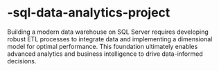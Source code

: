 # -sql-data-analytics-project
Building a modern data warehouse on SQL Server requires developing robust ETL processes to integrate data and implementing a dimensional model for optimal performance. This foundation ultimately enables advanced analytics and business intelligence to drive data-informed decisions.
